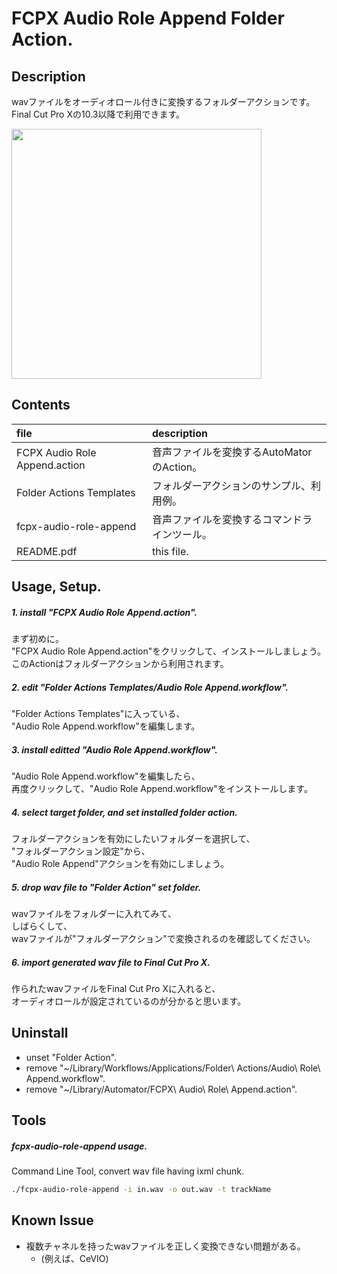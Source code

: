 # FCPX Audio Role Append Folder Action.

## Description
wavファイルをオーディオロール付きに変換するフォルダーアクションです。  
Final Cut Pro Xの10.3以降で利用できます。  

<img class="border" src="https://raw.githubusercontent.com/taku-o/fcpx-audio-role-workflow/master/images/folder-action-mini.gif" width="400">

## Contents
| file                          | description                                            |
| :---------------------------- | :----------------------------------------------------- |
| FCPX Audio Role Append.action | 音声ファイルを変換するAutoMatorのAction。              |
| Folder Actions Templates      | フォルダーアクションのサンプル、利用例。               |
| fcpx-audio-role-append        | 音声ファイルを変換するコマンドラインツール。           |
| README.pdf                    | this file.                                             |

## Usage, Setup.
##### 1. install "FCPX Audio Role Append.action".
まず初めに。  
"FCPX Audio Role Append.action"をクリックして、インストールしましょう。  
このActionはフォルダーアクションから利用されます。  

##### 2. edit "Folder Actions Templates/Audio Role Append.workflow".
"Folder Actions Templates"に入っている、  
"Audio Role Append.workflow"を編集します。  

##### 3. install editted "Audio Role Append.workflow".
"Audio Role Append.workflow"を編集したら、  
再度クリックして、"Audio Role Append.workflow"をインストールします。  

##### 4. select target folder, and set installed folder action.
フォルダーアクションを有効にしたいフォルダーを選択して、  
"フォルダーアクション設定"から、  
"Audio Role Append"アクションを有効にしましょう。  

##### 5. drop wav file to "Folder Action" set folder.
wavファイルをフォルダーに入れてみて、  
しばらくして、  
wavファイルが"フォルダーアクション"で変換されるのを確認してください。  

##### 6. import generated wav file to Final Cut Pro X.
作られたwavファイルをFinal Cut Pro Xに入れると、  
オーディオロールが設定されているのが分かると思います。  

## Uninstall
- unset "Folder Action".
- remove "~/Library/Workflows/Applications/Folder\ Actions/Audio\ Role\ Append.workflow".
- remove "~/Library/Automator/FCPX\ Audio\ Role\ Append.action".

## Tools
##### fcpx-audio-role-append usage.
Command Line Tool, convert wav file having ixml chunk.  

```sh
./fcpx-audio-role-append -i in.wav -o out.wav -t trackName
```

## Known Issue
- 複数チャネルを持ったwavファイルを正しく変換できない問題がある。
    - (例えば、CeVIO)


